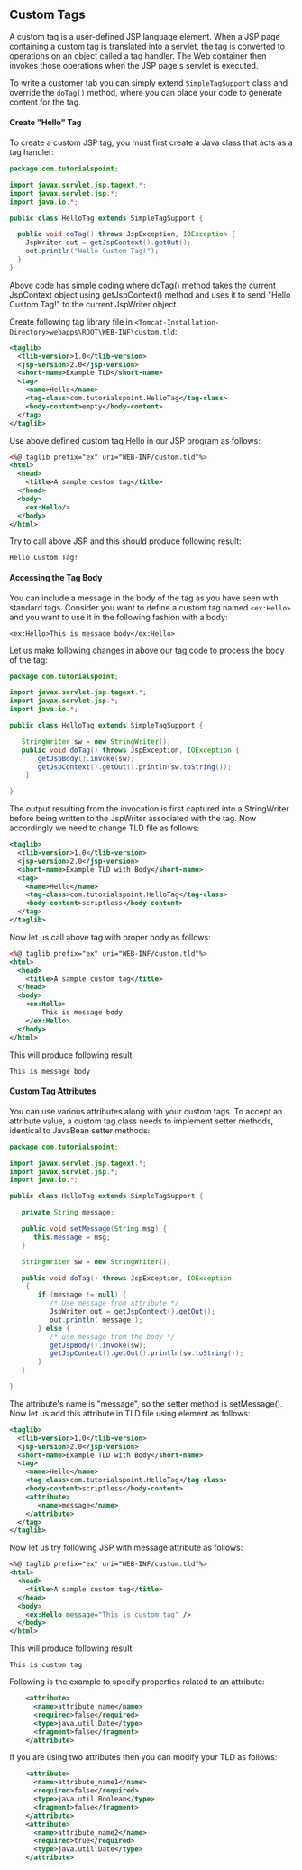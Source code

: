 ## Custom Tags
A custom tag is a user-defined JSP language element. When a JSP page containing a custom tag is translated into a servlet, the tag is converted to operations on an object called a tag handler. The Web container then invokes those operations when the JSP page's servlet is executed.

To write a customer tab you can simply extend `SimpleTagSupport` class and override the `doTag()` method, where you can place your code to generate content for the tag.

#### Create "Hello" Tag
To create a custom JSP tag, you must first create a Java class that acts as a tag handler:
```java
package com.tutorialspoint;

import javax.servlet.jsp.tagext.*;
import javax.servlet.jsp.*;
import java.io.*;

public class HelloTag extends SimpleTagSupport {

  public void doTag() throws JspException, IOException {
    JspWriter out = getJspContext().getOut();
    out.println("Hello Custom Tag!");
  }
}
```
Above code has simple coding where doTag() method takes the current JspContext object using getJspContext() method and uses it to send "Hello Custom Tag!" to the current JspWriter object.

Create following tag library file in `<Tomcat-Installation-Directory>webapps\ROOT\WEB-INF\custom.tld`:
```xml
<taglib>
  <tlib-version>1.0</tlib-version>
  <jsp-version>2.0</jsp-version>
  <short-name>Example TLD</short-name>
  <tag>
    <name>Hello</name>
    <tag-class>com.tutorialspoint.HelloTag</tag-class>
    <body-content>empty</body-content>
  </tag>
</taglib>
```
Use above defined custom tag Hello in our JSP program as follows:
```xml
<%@ taglib prefix="ex" uri="WEB-INF/custom.tld"%>
<html>
  <head>
    <title>A sample custom tag</title>
  </head>
  <body>
    <ex:Hello/>
  </body>
</html>
```
Try to call above JSP and this should produce following result:
```
Hello Custom Tag!
```

#### Accessing the Tag Body
You can include a message in the body of the tag as you have seen with standard tags. Consider you want to define a custom tag named `<ex:Hello>` and you want to use it in the following fashion with a body:
```
<ex:Hello>This is message body</ex:Hello>
```
Let us make following changes in above our tag code to process the body of the tag:
```java
package com.tutorialspoint;

import javax.servlet.jsp.tagext.*;
import javax.servlet.jsp.*;
import java.io.*;

public class HelloTag extends SimpleTagSupport {

   StringWriter sw = new StringWriter();
   public void doTag() throws JspException, IOException {
       getJspBody().invoke(sw);
       getJspContext().getOut().println(sw.toString());
    }

}
```
The output resulting from the invocation is first captured into a StringWriter before being written to the JspWriter associated with the tag. Now accordingly we need to change TLD file as follows:
```xml
<taglib>
  <tlib-version>1.0</tlib-version>
  <jsp-version>2.0</jsp-version>
  <short-name>Example TLD with Body</short-name>
  <tag>
    <name>Hello</name>
    <tag-class>com.tutorialspoint.HelloTag</tag-class>
    <body-content>scriptless</body-content>
  </tag>
</taglib>
```
Now let us call above tag with proper body as follows:
```xml
<%@ taglib prefix="ex" uri="WEB-INF/custom.tld"%>
<html>
  <head>
    <title>A sample custom tag</title>
  </head>
  <body>
    <ex:Hello>
        This is message body
    </ex:Hello>
  </body>
</html>
```
This will produce following result:
```
This is message body
```

#### Custom Tag Attributes
You can use various attributes along with your custom tags. To accept an attribute value, a custom tag class needs to implement setter methods, identical to JavaBean setter methods:
```java
package com.tutorialspoint;

import javax.servlet.jsp.tagext.*;
import javax.servlet.jsp.*;
import java.io.*;

public class HelloTag extends SimpleTagSupport {

   private String message;

   public void setMessage(String msg) {
      this.message = msg;
   }

   StringWriter sw = new StringWriter();

   public void doTag() throws JspException, IOException
    {
       if (message != null) {
          /* Use message from attribute */
          JspWriter out = getJspContext().getOut();
          out.println( message );
       } else {
          /* use message from the body */
          getJspBody().invoke(sw);
          getJspContext().getOut().println(sw.toString());
       }
   }

}
```
The attribute's name is "message", so the setter method is setMessage(). Now let us add this attribute in TLD file using <attribute> element as follows:
```xml
<taglib>
  <tlib-version>1.0</tlib-version>
  <jsp-version>2.0</jsp-version>
  <short-name>Example TLD with Body</short-name>
  <tag>
    <name>Hello</name>
    <tag-class>com.tutorialspoint.HelloTag</tag-class>
    <body-content>scriptless</body-content>
    <attribute>
       <name>message</name>
    </attribute>
  </tag>
</taglib>
```
Now let us try following JSP with message attribute as follows:
```xml
<%@ taglib prefix="ex" uri="WEB-INF/custom.tld"%>
<html>
  <head>
    <title>A sample custom tag</title>
  </head>
  <body>
    <ex:Hello message="This is custom tag" />
  </body>
</html>
```
This will produce following result:
```
This is custom tag
```
Following is the example to specify properties related to an attribute:
```xml
    <attribute>
      <name>attribute_name</name>
      <required>false</required>
      <type>java.util.Date</type>
      <fragment>false</fragment>
    </attribute>
```
If you are using two attributes then you can modify your TLD as follows:
```xml
    <attribute>
      <name>attribute_name1</name>
      <required>false</required>
      <type>java.util.Boolean</type>
      <fragment>false</fragment>
    </attribute>
    <attribute>
      <name>attribute_name2</name>
      <required>true</required>
      <type>java.util.Date</type>
    </attribute>
```
